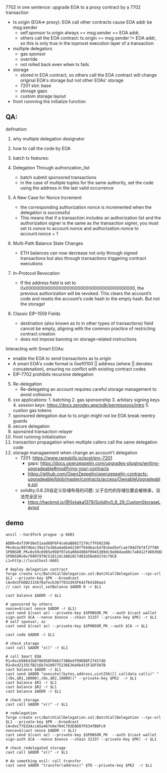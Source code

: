 7702 in one sentence: upgrade EOA to a proxy contract by a 7702 transaction

- tx.origin (EOA=> proxy): EOA call other contracts cause EOA addr be msg.sender
    - self.sponsor tx.origin always == msg.sender == EOA addr, 
    - others call the EOA contract: tx.origin == msg.sender != EOA addr, so this is only true in the topmost execution layer of a transaction
- multiple delegators
    - gas sponsor
    - override
    - not rolled back even when tx fails
- storage
    - stored in EOA contract, so others call the EOA contract will change original EOA's storage but not other EOAs' storage
    - 7201
        slot: base
    - storage gaps
    - custom storage layout
- front runnning the initialize function

## QA:
defination:
1. why multiple delegation designator
2. how to call the code by EOA
4. batch tx 
features:
1. Delegation Through authorization_list
    - batch submit  sponsored transactions
    - in the case of multiple tuples for the same authority, set the code using the address in the last valid occurrence

2. A New Case for Nonce Increment
    - the corresponding authorization nonce is incremented when the delegation is successful
    - This means that if a transaction includes an authorization list and the authorization signer is the same as the transaction signer, you must set tx.nonce to account.nonce and authorization.nonce to account.nonce + 1

3. Multi-Path Balance State Changes
    - ETH balances can now decrease not only through signed transactions but also through transactions triggering contract executions

4. In-Protocol Revocation
    -  If the address field is set to 0x0000000000000000000000000000000000000000, the previous authorization will be revoked. This clears the account’s code and resets the account’s code hash to the empty hash. But not the storage! 

5. Classic EIP-1559 Fields
    - destination (also known as to in other types of transactions) field cannot be empty, aligning with the common practice of restricting contract creation
    - does not impose banning on storage-related instructions 

Interacting with Smart EOAs:
- enable the EOA to send transactions as tx.origin
- A smart EOA's code format is 0xef0100 || address (where || denotes concatenation), ensuring no conflict with existing contract codes
- EIP-7702 prohibits recursive delegation 

5. Re-delegation
    -  Re-delegating an account requires careful storage management to avoid collisions
1. xxx
    applications:
        1. batching
        2. gas sponsorship
        3. arbitary signing keys
        4. session keys: https://docs.zerodev.app/sdk/permissions/intro
        5. custion gas tokens
3. sponsored delegation due to tx.origin might not be EOA
    break reentry guards
4. secure delegation
5. sponsired transaction relayer
6. front runining initialization
7. transaction propagation when multiple callers call the same delegation code
8. storage managaement when change an account't delegation
    - 7201: https://www.rareskills.io/post/erc-7201
        - gaps: https://docs.openzeppelin.com/upgrades-plugins/writing-upgradeable#modifying-your-contracts
        - https://github.com/OpenZeppelin/openzeppelin-contracts-upgradeable/blob/master/contracts/access/OwnableUpgradeable.sol
    - solidity:0.8.29自定义存储布局的问题: 父子合约的存储位置会被继承，没法完全区分
        - https://hackmd.io/@0xkaka1379/Solidity0_8_29_CustomStorageLayout


## demo
```
anvil --hardfork prague -p 6601

ADDR=0xf39Fd6e51aad88F6F4ce6aB8827279cffFb92266
PK=0xac0974bec39a17e36ba4a6b4d238ff944bacb478cbed5efcae784d7bf4f2ff80
SPONSOR_PK=0x59c6995e998f97a5a0044966f0945389dc9e86dae88c7a8412f4603b6b78690d
SPONSOR=0x70997970C51812dc3A010C7d01b50e0d17dc79C8
L1=http://localhost:6601

# deploy delegation contract
forge create src/BatchCallDelegation.sol:BatchCallDelegation --rpc-url $L1 --private-key $PK --broadcast
CA=0x5FbDB2315678afecb367f032d93F642f64180aa3
// cast rpc anvil_setBalance $ADDR 0 -r $L1

cast balance $ADDR -r $L1

# sponsored by others
nonce=$(cast nonce $ADDR -r $L1)
cast send $(cast az) --private-key $SPONSOR_PK  --auth $(cast wallet sign-auth $CA --nonce $nonce --chain 31337 --private-key $PK) -r $L1
# self sponsor, az
cast send $(cast az) --private-key $SPONSOR_PK --auth $CA -r $L1  

cast code $ADDR -r $L1

# check storage
cast call $ADDR "x()" -r $L1

# call Smart EOA
R1=0xcb98643b8786950F0461f3B0edf99D88F274574D
R2=0xd2135CfB216b74109775236E36d4b433F1DF507B
cast balance $ADDR -r $L1
cast send $ADDR "execute((bytes,address,uint256)[] calldata calls)" "[(0x,$R1,10000),(0x,$R2,10000)]" --private-key $PK2  -r $L1
cast balance $R1 -r $L1
cast balance $R2 -r $L1
cast balance $ADDR -r $L1

# check storage
cast call $ADDR "x()" -r $L1

# redelegation
forge create src/BatchCallDelegation.sol:BatchCallDelegation --rpc-url $L1 --private-key $PK --broadcast
CA=0xCf7Ed3AccA5a467e9e704C703E8D87F634fB0Fc9
nonce=$(cast nonce $ADDR -r $L1)
cast send $(cast az) --private-key $SPONSOR_PK  --auth $(cast wallet sign-auth $CA --nonce $nonce --chain 31337 --private-key $PK) -r $L1

# check redelegated storage
cast call $ADDR "x()" -r $L1

# do something evil: call transfer
cast send $ADDR "transfer(address)" $TO --private-key $PK2  -r $L1
```